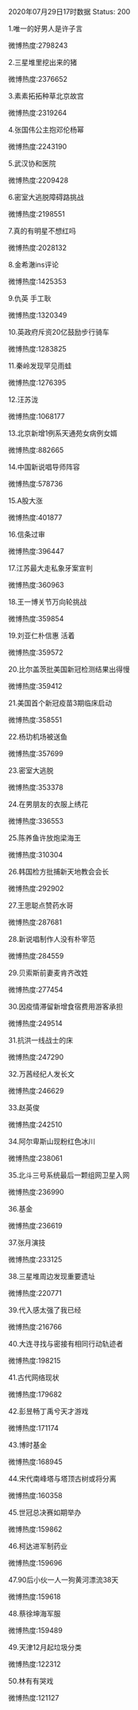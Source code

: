 2020年07月29日17时数据
Status: 200

1.唯一的好男人是许子言

微博热度:2798243

2.三星堆里挖出来的猪

微博热度:2376652

3.素素拓拓种草北京故宫

微博热度:2319264

4.张国伟公主抱邓伦杨幂

微博热度:2243190

5.武汉协和医院

微博热度:2209428

6.密室大逃脱障碍路挑战

微博热度:2198551

7.真的有明星不想红吗

微博热度:2028132

8.金希澈ins评论

微博热度:1425353

9.仇英 手工耿

微博热度:1320349

10.英政府斥资20亿鼓励步行骑车

微博热度:1283825

11.秦岭发现罕见雨蛙

微博热度:1276395

12.汪苏泷

微博热度:1068177

13.北京新增1例系天通苑女病例女婿

微博热度:882665

14.中国新说唱导师阵容

微博热度:578736

15.A股大涨

微博热度:401877

16.信条过审

微博热度:396447

17.江苏最大走私象牙案宣判

微博热度:360963

18.王一博关节万向轮挑战

微博热度:359854

19.刘亚仁朴信惠 活着

微博热度:359572

20.比尔盖茨批美国新冠检测结果出得慢

微博热度:359412

21.美国首个新冠疫苗3期临床启动

微博热度:358551

22.杨玏机场被送鱼

微博热度:357699

23.密室大逃脱

微博热度:353378

24.在男朋友的衣服上绣花

微博热度:336553

25.陈养鱼许放炮梁海王

微博热度:310304

26.韩国检方批捕新天地教会会长

微博热度:292902

27.王思聪点赞药水哥

微博热度:287681

28.新说唱制作人没有朴宰范

微博热度:284559

29.贝索斯前妻麦肯齐改姓

微博热度:277454

30.因疫情滞留新增食宿费用游客承担

微博热度:249514

31.抗洪一线战士的床

微博热度:247290

32.万茜经纪人发长文

微博热度:246629

33.赵英俊

微博热度:242510

34.阿尔卑斯山现粉红色冰川

微博热度:238061

35.北斗三号系统最后一颗组网卫星入网

微博热度:236990

36.基金

微博热度:236619

37.张月演技

微博热度:233125

38.三星堆周边发现重要遗址

微博热度:220771

39.代入感太强了我已经

微博热度:216766

40.大连寻找与密接有相同行动轨迹者

微博热度:198215

41.古代网络现状

微博热度:179682

42.彭昱畅丁禹兮天才游戏

微博热度:171174

43.博时基金

微博热度:168945

44.宋代南峰塔与塔顶古树或将分离

微博热度:160358

45.世冠总决赛如期举办

微博热度:159862

46.柯达进军制药业

微博热度:159696

47.90后小伙一人一狗黄河漂流38天

微博热度:159618

48.蔡徐坤海军服

微博热度:159489

49.天津12月起垃圾分类

微博热度:122312

50.林有有哭戏

微博热度:121127

